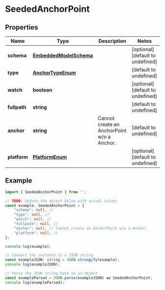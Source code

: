 
# SeededAnchorPoint


## Properties

Name | Type | Description | Notes
------------ | ------------- | ------------- | -------------
**schema** | [**EmbeddedModelSchema**](EmbeddedModelSchema) |  | [optional] [default to undefined]
**type** | [**AnchorTypeEnum**](AnchorTypeEnum) |  | [default to undefined]
**watch** | **boolean** |  | [optional] [default to undefined]
**fullpath** | **string** |  | [default to undefined]
**anchor** | **string** | Cannot create an AnchorPoint w/o a Anchor. | [default to undefined]
**platform** | [**PlatformEnum**](PlatformEnum) |  | [optional] [default to undefined]

## Example

```typescript
import { SeededAnchorPoint } from '';

// TODO: Update the object below with actual values
const example: SeededAnchorPoint = {
    "schema": null, // 
    "type": null, // 
    "watch": null, // 
    "fullpath": null, // 
    "anchor": null, // Cannot create an AnchorPoint w/o a Anchor.
    "platform": null, // 
};

console.log(example);

// Convert the instance to a JSON string
const exampleJSON: string = JSON.stringify(example);
console.log(exampleJSON);

// Parse the JSON string back to an object
const exampleParsed = JSON.parse(exampleJSON) as SeededAnchorPoint;
console.log(exampleParsed);
```




